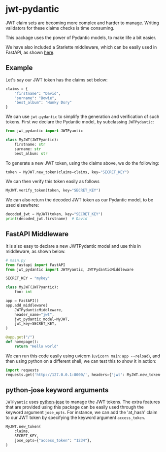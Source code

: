 # jwt-pydantic

JWT claim sets are becoming more complex and harder to manage. Writing validators for these claims checks is time consuming.

This package uses the power of Pydantic models, to make life a bit easier.

We have also included a Starlette middleware, which can be easily used in FastAPI, as shown [here](#fastapi-middleware).

## Example

Let's say our JWT token has the claims set below:
```python
claims = {
    "firstname": "David",
    "surname": "Bowie",
    "best_album": "Hunky Dory"
}
```

We can use `jwt-pydantic` to simplify the generation and verification of such tokens. First we declare the Pydantic model, by subclassing `JWTPydantic`:

```python
from jwt_pydantic import JWTPyantic

class MyJWT(JWTPyantic):
    firstname: str
    surname: str
    best_album: str
```

To generate a new JWT token, using the claims above, we do the following:

```python
token = MyJWT.new_token(claims=claims, key="SECRET_KEY")
```

We can then verify this token easily as follows
```python
MyJWT.verify_token(token, key="SECRET_KEY")
```

We can also return the decoded JWT token as our Pydantic model, to be used elsewhere:
```python
decoded_jwt = MyJWT(token, key="SECRET_KEY")
print(decoded_jwt.firstname)  # David
```

## FastAPI Middleware

It is also easy to declare a new JWTPydantic model and use this in middleware, as shown below.

```python
# main.py
from fastapi import FastAPI
from jwt_pydantic import JWTPyantic, JWTPydanticMiddleware

SECRET_KEY = "mykey"

class MyJWT(JWTPyantic):
    foo: int

app = FastAPI()
app.add_middleware(
    JWTPydanticMiddleware,
    header_name="jwt",
    jwt_pydantic_model=MyJWT,
    jwt_key=SECRET_KEY,
)

@app.get("/")
def homepage():
    return "Hello world"
```

We can run this code easily using uvicorn (`uvicorn main:app --reload`), and then using python on a different shell, we can test this to show it in action:
```python
import requests
requests.get('http://127.0.0.1:8000/', headers={'jwt': MyJWT.new_token({'foo': 1}, 'mykey')})  # b'Hello World'
```

## python-jose keyword arguments

`JWTPyantic` uses [python-jose](https://pypi.org/project/python-jose/) to manage the JWT tokens. The extra features that are provided using this package can be easily used through the keyword argument `jose_opts`. For instance, we can add the 'at_hash' claim to our JWT token by specifying the keyword argument `access_token`.

```python
MyJWT.new_token(
    claims,
    SECRET_KEY,
    jose_opts={"access_token": "1234"},
)
```

